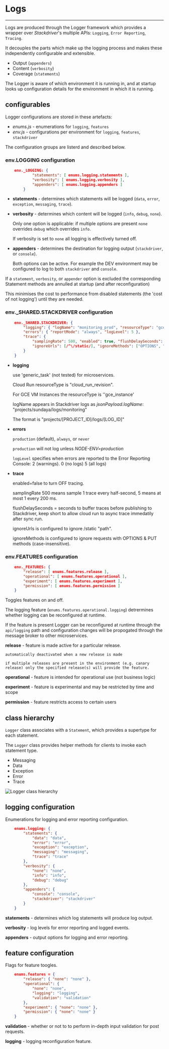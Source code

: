 # Logs
---

Logs are produced through the Logger framework which provides a wrapper over _Stackdriver_'s multiple APIs: `Logging`, `Error Reporting`, `Tracing`.

It decouples the parts which make up the logging process and makes these independently configurable and extensible.
- Output (`appenders`)
- Content (`verbosity`)
- Coverage (`statements`)

The Logger is aware of which environment it is running in, and at startup looks up configuration details for the environment in which it is running.

## configurables
Logger configurations are stored in these artefacts:

- _enums.js_   -   enumerations for   `logging`, `features`
- _env.js_     -   configurations per environment for  `logging`, `features`, `stackdriver` 

The configuration groups are listerd and described below.

### env.LOGGING configuration
```json
    env._LOGGING: {
            "statements": [ enums.logging.statements ],
            "verbosity": [ enums.logging.verbosity ],
            "appenders": [ enums.logging.appenders ]
        }
```
- __statements__    - determines which statements will be logged (`data`, `error`, `exception`, `messaging`, `trace`). 

- __verbosity__     - determines which content will be logged (`info`, `debug`, `none`). 

    Only one option is applicable: if multiple options are present `none` overrides `debug` which overrides `info`.

    If verbosity is set to `none` all logging is effectively turned off.
    
- __appenders__     - determines the destination for logging output (`stackdriver`, or `console`).
                    
    Both options can be active. For example the DEV environment may be configured to log to both `stackdriver` and `console`.

If a `statement`, `verbosity`, or `appender` option is excluded the corresponding Statement methods are annulled at startup (and after reconfiguration)

This minimises the cost to performance from disabled statements (the 'cost of not logging') until they are needed.


### env._SHARED.STACKDRIVER configuration
```json
    env._SHARED.STACKDRIVER: {
        "logging": { "logName": "monitoring_prod", "resourceType": "gce_instance" },  
        "errors": { "reportMode": "always", "logLevel": 5 },                          
        "trace": {
            "samplingRate": 500, "enabled": true, "flushDelaySeconds": 1,             
            "ignoreUrls": [/^\/static/], "ignoreMethods": ["OPTIONS", "PUT"]        
        }
    }
```
- __logging__   
    
    use 'generic_task' (not tested) for microservices. 
                
    Cloud Run resourceType is "cloud_run_revision".

    For GCE VM Instances the resourceType is ''gce_instance'

    logName appears in Stackdriver logs as _jsonPayload.logName_: "projects/sundaya/logs/monitoring"

    The format is "projects/[PROJECT_ID]/logs/[LOG_ID]"

- __errors__    
    
    `production` (default), `always`, or `never` 

    `production` will not log unless _NODE-ENV=production_

    `logLevel` specifies when errors are reported to the Error Reporting Console: 2 (warnings). 0 (no logs) 5 (all logs)      

- __trace__     

    enabled=false to turn OFF tracing. 

    samplingRate 500 means sample 1 trace every half-second, 5 means at most 1 every 200 ms. 

    flushDelaySeconds = seconds to buffer traces before publishing to Stackdriver, keep short to allow cloud run to async trace immedatily after sync run.

    ignoreUrls is configured to ignore /static "path".

    ignoreMethods is configured to ignore requests with OPTIONS & PUT methods (case-insensitive).


### env.FEATURES configuration
```json
    env._FEATURES: {
        "release": [ enums.features.release ],
        "operational": [ enums.features.operational ],
        "experiment": [ enums.features.experiment ],
        "permission": [ enums.features.permission ]
    }
```
Toggles features on and off.

The logging feature (`enums.features.operational.logging`) detrermines whether logging can be reconfigured at runtime.

If the feature is present Logger can be reconfigured at runtime through the `api/logging` path and configuration changes will be propogated through the message broker to other microservices.


__release__     - feature is made active for a particular release.

    automatically deactivated when a new release is made

    if multiple releases are present in the environment (e.g. canary release) only the specified release(s) will provide the feature. 

__operational__ - feature is intended for operational use (not business logic)

__experiment__  - feature is experimental and may be restricted by time and scope

__permission__  - feature restricts access to certain users


## class hierarchy
`Logger` class associates with a `Statement`, which provides a supertype for each statement.

The `Logger` class provides helper methods for clients to invoke each statement type.

- Messaging
- Data
- Exception
- Error
- Trace

![Logger class hierarchy](/images/logger.png)


## logging configuration

Enumerations for logging and error reporting configuration.

```json
    enums.logging: {
        "statements": {
            "data": "data",
            "error": "error",
            "exception": "exception",
            "messaging": "messaging",
            "trace": "trace"
        },
        "verbosity": {
            "none": "none",
            "info": "info",
            "debug": "debug"
        },
        "appenders": {   
            "console": "console",
            "stackdriver": "stackdriver"
        }
    }
```
__statements__  - determines which log statements will produce log output.

__verbosity__   - log levels for error reporting and logged events.

__appenders__   - output options for logging and error reporting.



## feature configuration

Flags for feature toogles.

```json
    enums.features = {
        "release": { "none": "none" },
        "operational": {
            "none": "none",
            "logging": "logging",                             
            "validation": "validation"                        
        },
        "experiment": { "none": "none" },
        "permission": { "none": "none" }
    }
```
__validation__  - whether or not to to perform in-depth input validation for post requests.

__logging__     - logging reconfiguration feature.

